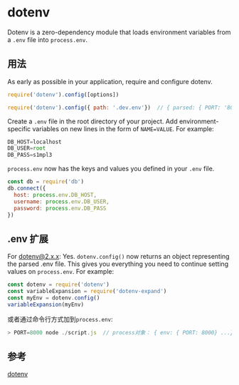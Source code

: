 # dotenv
Dotenv is a zero-dependency module that loads environment variables from a `.env` file into `process.env`.

## 用法
As early as possible in your application, require and configure dotenv.

```js
require('dotenv').config([options])

require('dotenv').config({ path: '.dev.env'})  // { parsed: { PORT: '80'} }
```

Create a `.env` file in the root directory of your project. Add environment-specific variables on new lines in the form of `NAME=VALUE`. For example:
```js
DB_HOST=localhost
DB_USER=root
DB_PASS=s1mpl3
```

`process.env` now has the keys and values you defined in your `.env` file.
```js
const db = require('db')
db.connect({
  host: process.env.DB_HOST,
  username: process.env.DB_USER,
  password: process.env.DB_PASS
})
```

## .env 扩展
For dotenv@2.x.x: Yes. `dotenv.config()` now returns an object representing the parsed .env file. This gives you everything you need to continue setting values on `process.env`. For example:  
```js
const dotenv = require('dotenv')
const variableExpansion = require('dotenv-expand')
const myEnv = dotenv.config()
variableExpansion(myEnv)
```

或者通过命令行方式加到`process.env`:
```js
> PORT=8000 node ./script.js  // process对象： { env: { PORT: 8000} ...}
```

## 参考
[dotenv](https://github.com/motdotla/dotenv#readme)